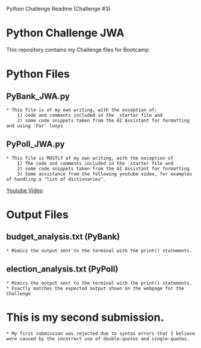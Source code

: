 Python Challenge Readme (Challenge #3)

# Python Challenge JWA
This repository contains my Challenge files for Bootcamp

# Python Files

## PyBank_JWA.py
    * This file is of my own writing, with the exception of: 
        1) code and comments included in the _starter file and
        2) some code snippets taken from the AI Assistant for formatting and using 'For' loops 

## PyPoll_JWA.py
    * This file is MOSTLY of my own writing, with the exception of 
        1) The code and comments included in the _starter file and 
        2) some code snippets taken from the AI Assistant for formatting
        3) Some assistance from the following youtube video, for examples of handling a "list of dictionaries".
[Youtube Video](https://www.youtube.com/watch?v=6x8oN6FtpLo)


# Output Files 

## budget_analysis.txt (PyBank)
    * Mimics the output sent to the terminal with the print() statements.

## election_analysis.txt (PyPoll)
    * Mimics the output sent to the terminal with the print() statements.
    * Exactly matches the expected output shown on the webpage for the Challenge

# This is my second submission.
    * My first submission was rejected due to syntax errors that I believe were caused by the incorrect use of double-quotes and single-quotes.  


